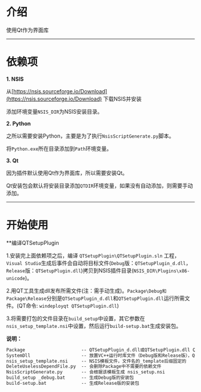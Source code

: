 # 介绍
使用Qt作为界面库

---

# 依赖项

**1. NSIS**

从[https://nsis.sourceforge.io/Download](https://nsis.sourceforge.io/Download) 下载NSIS并安装

添加环境变量`NSIS_DIR`为NSIS安装目录。

**2. Python**

之所以需要安装Python，主要是为了执行`NsisScriptGenerate.py`脚本。

将`Python.exe`所在目录添加到`Path`环境变量。

**3. Qt**

因为插件默认使用Qt作为界面库，所以需要安装Qt。

Qt安装包会默认将安装目录添加`QTDIR`环境变量，如果没有自动添加，则需要手动添加。

---

# 开始使用

**编译QTSetupPlugin

1.安装完上面依赖项之后，编译 `QTSetupPlugin\QTSetupPlugin.sln` 工程，`Visual Studio`生成后事件会自动将目标文件(`Debug`版：`QTSetupPlugin_d.dll`，`Release`版：`QTSetupPlugin.dll`)拷贝到NSIS插件目录(`NSIS_DIR\Plugins\x86-unicode`)。



2.用QT工具生成dll发布所需文件(注：需手动生成)。`Package\Debug和Package\Release`分别是`QTSetupPlugin_d.dll`和`QTSetupPlugin.dll`运行所需文件。(QT命令: `windeployqt QTSetupPlugin.dll`)



3.将需要打包的文件目录在`build_setup`中设置，其它参数在`nsis_setup_template.nsi`中设置，然后运行`build-setup.bat`生成安装包。



**说明：**

```txt
Package                		-- QTSetupPlugin_d.dll或QTSetupPlugin.dll QT的打包文件
SystemDll       			-- 放置VC++运行时库文件（Debug版和Release版），Qt界面库默认采用MD模式编译，运行时需要依赖VC++运行时库
nsis_setup_template.nsi 	-- NSIS模板文件，文件名的_template后缀固定的
DeleteUselessDependFile.py	-- 会删除Package中不需要的依赖文件
NsisScriptGenerate.py		-- 会根据该模板生成 nsis_setup.nsi
build_setup _debug.bat 		-- 生成Debug版的安装包
build-setup.bat 			-- 生成Release版的安装包
```

